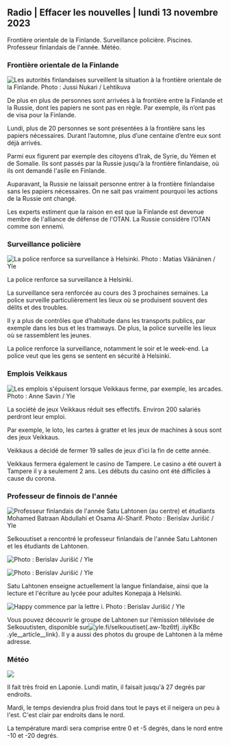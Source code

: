 ## Radio \| Effacer les nouvelles \| lundi 13 novembre 2023

Frontière orientale de la Finlande. Surveillance policière. Piscines. Professeur finlandais de l'année. Météo.

### Frontière orientale de la Finlande

![Les autorités finlandaises surveillent la situation à la frontière orientale de la Finlande. Photo : Jussi Nukari / Lehtikuva](https://images.cdn.yle.fi/image/upload/c_crop,h_2880,w_5120,x_0,y_171/ar_1.77777777777777777,c_fill,g_faces,h_675,w_1200/dpr_1.0/q_auto:eco/f_auto/fl_lossy/v1699859472/39-11996406551cb5a3d93a)

De plus en plus de personnes sont arrivées à la frontière entre la Finlande et la Russie, dont les papiers ne sont pas en règle. Par exemple, ils n’ont pas de visa pour la Finlande.

Lundi, plus de 20 personnes se sont présentées à la frontière sans les papiers nécessaires. Durant l’automne, plus d’une centaine d’entre eux sont déjà arrivés.

Parmi eux figurent par exemple des citoyens d’Irak, de Syrie, du Yémen et de Somalie. Ils sont passés par la Russie jusqu'à la frontière finlandaise, où ils ont demandé l'asile en Finlande.

Auparavant, la Russie ne laissait personne entrer à la frontière finlandaise sans les papiers nécessaires. On ne sait pas vraiment pourquoi les actions de la Russie ont changé.

Les experts estiment que la raison en est que la Finlande est devenue membre de l'alliance de défense de l'OTAN. La Russie considère l’OTAN comme son ennemi.

### Surveillance policière

![La police renforce sa surveillance à Helsinki. Photo : Matias Väänänen / Yle](https://images.cdn.yle.fi/image/upload/c_crop,h_2889,w_5148,x_0,y_107/ar_1.7777777777777777,c_fill,g_faces,h_675,w_1200/dpr_1.0/q_auto:eco/f_auto/fl_lossy/v1697807957/39-11771286512a4e83c1e1)

La police renforce sa surveillance à Helsinki.

La surveillance sera renforcée au cours des 3 prochaines semaines. La police surveille particulièrement les lieux où se produisent souvent des délits et des troubles.

Il y a plus de contrôles que d’habitude dans les transports publics, par exemple dans les bus et les tramways. De plus, la police surveille les lieux où se rassemblent les jeunes.

La police renforce la surveillance, notamment le soir et le week-end. La police veut que les gens se sentent en sécurité à Helsinki.

### Emplois Veikkaus

![Les emplois s'épuisent lorsque Veikkaus ferme, par exemple, les arcades. Photo : Anne Savin / Yle](https://images.cdn.yle.fi/image/upload/c_crop,h_1928,w_3427,x_567,y_428/ar_1.77777777777777777,c_fill,g_faces,h_675,w_1200/dpr_1.0/q_auto:eco/f_auto/fl_lossy/v1633956464/39-86542961643200866ed)

La société de jeux Veikkaus réduit ses effectifs. Environ 200 salariés perdront leur emploi.

Par exemple, le loto, les cartes à gratter et les jeux de machines à sous sont des jeux Veikkaus.

Veikkaus a décidé de fermer 19 salles de jeux d'ici la fin de cette année.

Veikkaus fermera également le casino de Tampere. Le casino a été ouvert à Tampere il y a seulement 2 ans. Les débuts du casino ont été difficiles à cause du corona.

### Professeur de finnois de l'année

![Professeur finlandais de l'année Satu Lahtonen (au centre) et étudiants Mohamed Batraan Abdullahi et Osama Al-Sharif. Photo : Berislav Jurišić / Yle](https://images.cdn.yle.fi/image/upload/c_crop,h_2982,w_5300,x_0,y_0/ar_1.7777777777777777,c_fill,g_faces,h_675,w_1200/dpr_1.0/q_auto:eco/f_auto/fl_lossy/v1699438785/39-1197531654b5ee49bf1f)

Selkouutiset a rencontré le professeur finlandais de l'année Satu Lahtonen et les étudiants de Lahtonen.

![Photo : Berislav Jurišić / Yle](https://images.cdn.yle.fi/image/upload/c_crop,h_3153,w_5603,x_0,y_0/ar_1.77777777777777777,c_fill,g_faces,h_675,w_1200/dpr_1.0/q_auto:eco/f_auto/fl_lossy/v1699438827/39-1197537654b5ee95baf1)

![Photo : Berislav Jurišić / Yle](https://images.cdn.yle.fi/image/upload/c_crop,h_3362,w_5987,x_0,y_0/ar_1.77777777777777777,c_fill,g_faces,h_675,w_1200/dpr_1.0/q_auto:eco/f_auto/fl_lossy/v1699438816/39-1197536654b5ee899b41)

Satu Lahtonen enseigne actuellement la langue finlandaise, ainsi que la lecture et l'écriture au lycée pour adultes Konepaja à Helsinki.

![Happy commence par la lettre i. Photo : Berislav Jurišić / Yle](https://images.cdn.yle.fi/image/upload/c_crop,h_3362,w_5987,x_0,y_0/ar_1.7777777777777777,c_fill,g_faces,h_675,w_1200/dpr_1.0/q_auto:eco/f_auto/fl_lossy/v1699438816/39-1197535654b5ee7e3b58)

Vous pouvez découvrir le groupe de Lahtonen sur l'émission télévisée de Selkouutisten, disponible sur![yle.fi/selkouutiset](https://yle.fi/selkouutiset){.aw-1bz6tfj .iiyKBc .yle__article__link}. Il y a aussi des photos du groupe de Lahtonen à la même adresse.

### Météo

![](https://images.cdn.yle.fi/image/upload/c_crop,h_1080,w_1919,x_0,y_0/ar_1.7777777777777777,c_fill,g_faces,h_675,w_1200/dpr_1.0/q_auto:eco/f_auto/fl_lossy/v1699893163/39-119999365524f872df8f)

Il fait très froid en Laponie. Lundi matin, il faisait jusqu'à 27 degrés par endroits.

Mardi, le temps deviendra plus froid dans tout le pays et il neigera un peu à l'est. C'est clair par endroits dans le nord.

La température mardi sera comprise entre 0 et -5 degrés, dans le nord entre -10 et -20 degrés.